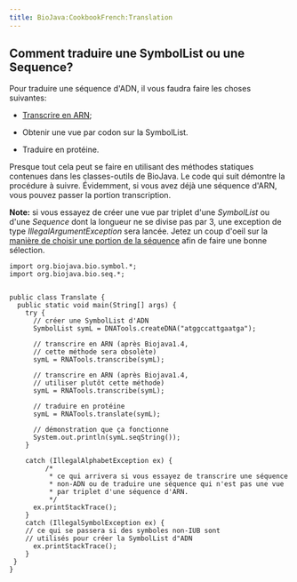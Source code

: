 ```yaml
---
title: BioJava:CookbookFrench:Translation
---
```


Comment traduire une SymbolList ou une Sequence?
------------------------------------------------

Pour traduire une séquence d'ADN, il vous faudra faire les choses
suivantes:

-   [Transcrire en
    ARN](BioJava:CookbookFrench:Sequence:Transcribe "wikilink");

<!-- -->

-   Obtenir une vue par codon sur la SymbolList.

<!-- -->

-   Traduire en protéine.

Presque tout cela peut se faire en utilisant des méthodes statiques
contenues dans les classes-outils de BioJava. Le code qui suit démontre
la procédure à suivre. Évidemment, si vous avez déjà une séquence d'ARN,
vous pouvez passer la portion transcription.

**Note:** si vous essayez de créer une vue par triplet d'une
*SymbolList* ou d'une *Sequence* dont la longueur ne se divise pas par
3, une exception de type *IllegalArgumentException* sera lancée. Jetez
un coup d'oeil sur la [manière de choisir une portion de la
séquence](BioJava:CookbookFrench:Sequence:SubSequence "wikilink") afin
de faire une bonne sélection.

    import org.biojava.bio.symbol.*;
    import org.biojava.bio.seq.*;


    public class Translate {
      public static void main(String[] args) {
        try {
          // créer une SymbolList d'ADN
          SymbolList symL = DNATools.createDNA("atggccattgaatga");

          // transcrire en ARN (après Biojava1.4,
          // cette méthode sera obsolète) 
          symL = RNATools.transcribe(symL);
          
          // transcrire en ARN (après Biojava1.4,
          // utiliser plutôt cette méthode) 
          symL = RNATools.transcribe(symL);

          // traduire en protéine
          symL = RNATools.translate(symL);

          // démonstration que ça fonctionne
          System.out.println(symL.seqString());
        }

        catch (IllegalAlphabetException ex) {
             /* 
              * ce qui arrivera si vous essayez de transcrire une séquence
              * non-ADN ou de traduire une séquence qui n'est pas une vue 
              * par triplet d'une séquence d'ARN.
              */
          ex.printStackTrace();
        }
        catch (IllegalSymbolException ex) {
        // ce qui se passera si des symboles non-IUB sont 
        // utilisés pour créer la SymbolList d"ADN
          ex.printStackTrace();
        }
     }
    }
